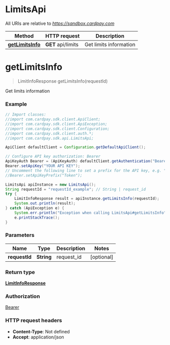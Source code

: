# LimitsApi

All URIs are relative to *https://sandbox.cardpay.com*

Method | HTTP request | Description
------------- | ------------- | -------------
[**getLimitsInfo**](LimitsApi.md#getLimitsInfo) | **GET** api/limits | Get limits information


<a name="getLimitsInfo"></a>
# **getLimitsInfo**
> LimitInfoResponse getLimitsInfo(requestId)

Get limits information

### Example
```java
// Import classes:
//import com.cardpay.sdk.client.ApiClient;
//import com.cardpay.sdk.client.ApiException;
//import com.cardpay.sdk.client.Configuration;
//import com.cardpay.sdk.client.auth.*;
//import com.cardpay.sdk.api.LimitsApi;

ApiClient defaultClient = Configuration.getDefaultApiClient();

// Configure API key authorization: Bearer
ApiKeyAuth Bearer = (ApiKeyAuth) defaultClient.getAuthentication("Bearer");
Bearer.setApiKey("YOUR API KEY");
// Uncomment the following line to set a prefix for the API key, e.g. "Token" (defaults to null)
//Bearer.setApiKeyPrefix("Token");

LimitsApi apiInstance = new LimitsApi();
String requestId = "requestId_example"; // String | request_id
try {
    LimitInfoResponse result = apiInstance.getLimitsInfo(requestId);
    System.out.println(result);
} catch (ApiException e) {
    System.err.println("Exception when calling LimitsApi#getLimitsInfo");
    e.printStackTrace();
}
```

### Parameters

Name | Type | Description  | Notes
------------- | ------------- | ------------- | -------------
 **requestId** | **String**| request_id | [optional]

### Return type

[**LimitInfoResponse**](LimitInfoResponse.md)

### Authorization

[Bearer](../README.md#Bearer)

### HTTP request headers

 - **Content-Type**: Not defined
 - **Accept**: application/json

